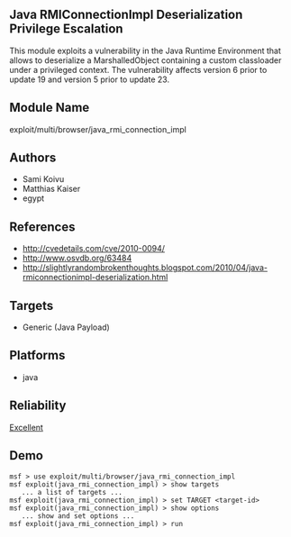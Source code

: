## Java RMIConnectionImpl Deserialization Privilege Escalation

This module exploits a vulnerability in the Java Runtime 
Environment that allows to deserialize a MarshalledObject 
containing a custom classloader under a privileged context. 
The vulnerability affects version 6 prior to update 19 and 
version 5 prior to update 23.


## Module Name
exploit/multi/browser/java_rmi_connection_impl

## Authors
* Sami Koivu
* Matthias Kaiser
* egypt


## References
* http://cvedetails.com/cve/2010-0094/
* http://www.osvdb.org/63484
* http://slightlyrandombrokenthoughts.blogspot.com/2010/04/java-rmiconnectionimpl-deserialization.html



## Targets
* Generic (Java Payload)


## Platforms
* java

## Reliability
[Excellent](https://github.com/rapid7/metasploit-framework/wiki/Exploit-Ranking)

## Demo

```
msf > use exploit/multi/browser/java_rmi_connection_impl
msf exploit(java_rmi_connection_impl) > show targets
   ... a list of targets ...
msf exploit(java_rmi_connection_impl) > set TARGET <target-id>
msf exploit(java_rmi_connection_impl) > show options
   ... show and set options ...
msf exploit(java_rmi_connection_impl) > run
```
    
    